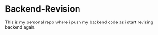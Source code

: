 # Backend-Revision
This is my personal repo where i push my backend code as i start revising backend again.
